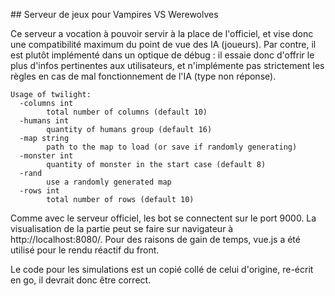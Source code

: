 ## Serveur de jeux pour Vampires VS Werewolves

Ce serveur a vocation à pouvoir servir à la place de l'officiel, et vise donc une compatibilité maximum du point de vue des IA (joueurs).
Par contre, il est plutôt implémenté dans un optique de débug : il essaie donc d'offrir le plus d'infos pertinentes aux utilisateurs, et n'implémente pas strictement les règles en cas de mal fonctionnement de l'IA (type non réponse). 

```
Usage of twilight:
  -columns int
    	total number of columns (default 10)
  -humans int
    	quantity of humans group (default 16)
  -map string
    	path to the map to load (or save if randomly generating)
  -monster int
    	quantity of monster in the start case (default 8)
  -rand
    	use a randomly generated map
  -rows int
    	total number of rows (default 10)
```

Comme avec le serveur officiel, les bot se connectent sur le port 9000.
La visualisation de la partie peut se faire sur navigateur à http://localhost:8080/.
Pour des raisons de gain de temps, vue.js a été utilisé pour le rendu réactif du front.

Le code pour les simulations est un copié collé de celui d'origine, re-écrit en go, il devrait donc être correct.
